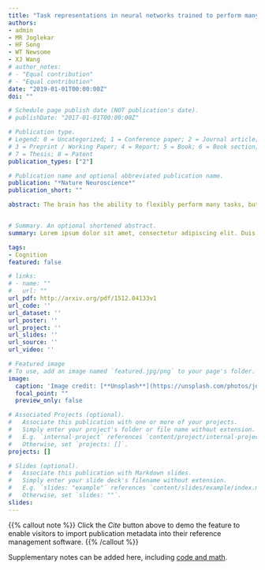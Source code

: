 ```yaml
---
title: "Task representations in neural networks trained to perform many cognitive tasks"
authors:
- admin
- MR Joglekar
- HF Song
- WT Newsome
- XJ Wang
# author_notes:
# - "Equal contribution"
# - "Equal contribution"
date: "2019-01-01T00:00:00Z"
doi: ""

# Schedule page publish date (NOT publication's date).
# publishDate: "2017-01-01T00:00:00Z"

# Publication type.
# Legend: 0 = Uncategorized; 1 = Conference paper; 2 = Journal article;
# 3 = Preprint / Working Paper; 4 = Report; 5 = Book; 6 = Book section;
# 7 = Thesis; 8 = Patent
publication_types: ["2"]

# Publication name and optional abbreviated publication name.
publication: "*Nature Neuroscience*"
publication_short: ""

abstract: The brain has the ability to flexibly perform many tasks, but the underlying mechanism cannot be elucidated in traditional experimental and modeling studies designed for one task at a time. Here, we trained single network models to perform 20 cognitive tasks that depend on working memory, decision making, categorization, and inhibitory control. We found that after training, recurrent units can develop into clusters that are functionally specialized for different cognitive processes, and we introduce a simple yet effective measure to quantify relationships between single-unit neural representations of tasks. Learning often gives rise to compositionality of task representations, a critical feature for cognitive flexibility, whereby one task can be performed by recombining instructions for other tasks. Finally, networks developed mixed task selectivity similar to recorded prefrontal neurons after learning multiple tasks sequentially with a continual-learning technique. This work provides a computational platform to investigate neural representations of many cognitive tasks.


# Summary. An optional shortened abstract.
summary: Lorem ipsum dolor sit amet, consectetur adipiscing elit. Duis posuere tellus ac convallis placerat. Proin tincidunt magna sed ex sollicitudin condimentum.

tags:
- Cognition
featured: false

# links:
# - name: ""
#   url: ""
url_pdf: http://arxiv.org/pdf/1512.04133v1
url_code: ''
url_dataset: ''
url_poster: ''
url_project: ''
url_slides: ''
url_source: ''
url_video: ''

# Featured image
# To use, add an image named `featured.jpg/png` to your page's folder. 
image:
  caption: 'Image credit: [**Unsplash**](https://unsplash.com/photos/jdD8gXaTZsc)'
  focal_point: ""
  preview_only: false

# Associated Projects (optional).
#   Associate this publication with one or more of your projects.
#   Simply enter your project's folder or file name without extension.
#   E.g. `internal-project` references `content/project/internal-project/index.md`.
#   Otherwise, set `projects: []`.
projects: []

# Slides (optional).
#   Associate this publication with Markdown slides.
#   Simply enter your slide deck's filename without extension.
#   E.g. `slides: "example"` references `content/slides/example/index.md`.
#   Otherwise, set `slides: ""`.
slides:
---
```


{{% callout note %}}
Click the *Cite* button above to demo the feature to enable visitors to import publication metadata into their reference management software.
{{% /callout %}}

Supplementary notes can be added here, including [code and math](https://sourcethemes.com/academic/docs/writing-markdown-latex/).
